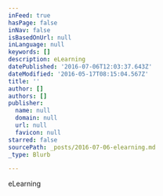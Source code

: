 ```yaml
---
inFeed: true
hasPage: false
inNav: false
isBasedOnUrl: null
inLanguage: null
keywords: []
description: eLearning
datePublished: '2016-07-06T12:03:37.643Z'
dateModified: '2016-05-17T08:15:04.567Z'
title: ''
author: []
authors: []
publisher:
  name: null
  domain: null
  url: null
  favicon: null
starred: false
sourcePath: _posts/2016-07-06-elearning.md
_type: Blurb

---
```

eLearning